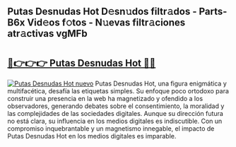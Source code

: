 ## Putas Desnudas Hot D𝚎sn𝚞dos filtr𝚊dos - Parts-B6x Vid𝚎os f𝚘tos - N𝚞evas filtr𝚊ciones atr𝚊ctivas vgMFb

# <h2><a href="http://mb5im1.tromn.icu/?c=Putas+Desnudas+Hot">🔗👉👉👉 Putas Desnudas Hot 🔗🔗</a></h2>

[![Putas Desnudas Hot nuevo](https://i.imgur.com/pEAQMta.gif)](http://mb5im1.tromn.icu/?c=Putas+Desnudas+Hot)
Putas Desnudas Hot, una figura enigmática y multifacética, desafía las etiquetas simples. Su enfoque poco ortodoxo para construir una presencia en la web ha magnetizado y ofendido a los observadores, generando debates sobre el consentimiento, la moralidad y las complejidades de las sociedades digitales. Aunque su dirección futura no está clara, su influencia en los medios digitales es indiscutible. Con un compromiso inquebrantable y un magnetismo innegable, el impacto de Putas Desnudas Hot en los medios digitales es imparable.
